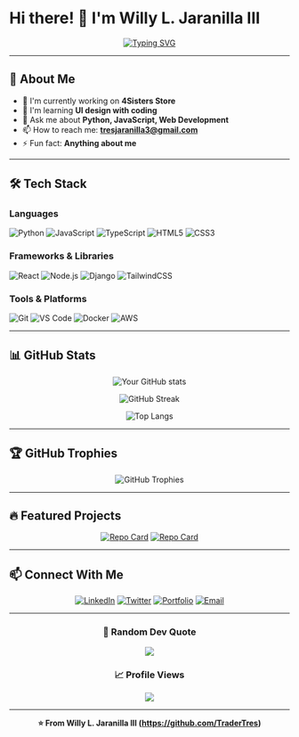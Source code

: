 # Hi there! 👋 I'm Willy L. Jaranilla III

<div align="center">
  
[![Typing SVG](https://readme-typing-svg.demolab.com?font=Fira+Code&weight=600&size=28&duration=3000&pause=1000&color=6366F1&center=true&vCenter=true&width=600&lines=Full+Stack+Developer;Problem+Solver;Tech+Enthusiast;Always+Learning+New+Things)](https://git.io/typing-svg)

</div>

---

## 🚀 About Me

- 🔭 I'm currently working on **4Sisters Store**
- 🌱 I'm learning **UI design with coding**
- 💬 Ask me about **Python, JavaScript, Web Development**
- 📫 How to reach me: **tresjaranilla3@gmail.com**
- ⚡ Fun fact: **Anything about me**

---

## 🛠️ Tech Stack

### Languages
![Python](https://img.shields.io/badge/Python-3776AB?style=for-the-badge&logo=python&logoColor=white)
![JavaScript](https://img.shields.io/badge/JavaScript-F7DF1E?style=for-the-badge&logo=javascript&logoColor=black)
![TypeScript](https://img.shields.io/badge/TypeScript-007ACC?style=for-the-badge&logo=typescript&logoColor=white)
![HTML5](https://img.shields.io/badge/HTML5-E34F26?style=for-the-badge&logo=html5&logoColor=white)
![CSS3](https://img.shields.io/badge/CSS3-1572B6?style=for-the-badge&logo=css3&logoColor=white)

### Frameworks & Libraries
![React](https://img.shields.io/badge/React-20232A?style=for-the-badge&logo=react&logoColor=61DAFB)
![Node.js](https://img.shields.io/badge/Node.js-43853D?style=for-the-badge&logo=node.js&logoColor=white)
![Django](https://img.shields.io/badge/Django-092E20?style=for-the-badge&logo=django&logoColor=white)
![TailwindCSS](https://img.shields.io/badge/Tailwind_CSS-38B2AC?style=for-the-badge&logo=tailwind-css&logoColor=white)

### Tools & Platforms
![Git](https://img.shields.io/badge/Git-F05032?style=for-the-badge&logo=git&logoColor=white)
![VS Code](https://img.shields.io/badge/VS_Code-007ACC?style=for-the-badge&logo=visual-studio-code&logoColor=white)
![Docker](https://img.shields.io/badge/Docker-2496ED?style=for-the-badge&logo=docker&logoColor=white)
![AWS](https://img.shields.io/badge/AWS-232F3E?style=for-the-badge&logo=amazon-aws&logoColor=white)

---

## 📊 GitHub Stats

<div align="center">
  
![Your GitHub stats](https://github-readme-stats.vercel.app/api?username=YOUR_USERNAME&show_icons=true&theme=tokyonight&hide_border=true&count_private=true)

![GitHub Streak](https://github-readme-streak-stats.herokuapp.com/?user=YOUR_USERNAME&theme=tokyonight&hide_border=true)

![Top Langs](https://github-readme-stats.vercel.app/api/top-langs/?username=YOUR_USERNAME&layout=compact&theme=tokyonight&hide_border=true)

</div>

---

## 🏆 GitHub Trophies

<div align="center">
  
![GitHub Trophies](https://github-profile-trophy.vercel.app/?username=YOUR_USERNAME&theme=tokyonight&no-frame=true&no-bg=true&margin-w=4&row=1)

</div>

---

## 🔥 Featured Projects

<div align="center">

[![Repo Card](https://github-readme-stats.vercel.app/api/pin/?username=YOUR_USERNAME&repo=PROJECT_NAME_1&theme=tokyonight&hide_border=true)](https://github.com/YOUR_USERNAME/PROJECT_NAME_1)
[![Repo Card](https://github-readme-stats.vercel.app/api/pin/?username=YOUR_USERNAME&repo=PROJECT_NAME_2&theme=tokyonight&hide_border=true)](https://github.com/YOUR_USERNAME/PROJECT_NAME_2)

</div>

---

## 📫 Connect With Me

<div align="center">
  
[![LinkedIn](https://img.shields.io/badge/LinkedIn-0077B5?style=for-the-badge&logo=linkedin&logoColor=white)](https://linkedin.com/in/YOUR_PROFILE)
[![Twitter](https://img.shields.io/badge/Twitter-1DA1F2?style=for-the-badge&logo=twitter&logoColor=white)](https://twitter.com/YOUR_HANDLE)
[![Portfolio](https://img.shields.io/badge/Portfolio-FF5722?style=for-the-badge&logo=google-chrome&logoColor=white)](https://yourwebsite.com)
[![Email](https://img.shields.io/badge/Email-D14836?style=for-the-badge&logo=gmail&logoColor=white)](mailto:your.email@example.com)

</div>

---

<div align="center">
  
### 💭 Random Dev Quote
![](https://quotes-github-readme.vercel.app/api?type=horizontal&theme=tokyonight)

### 📈 Profile Views
![](https://komarev.com/ghpvc/?username=YOUR_USERNAME&color=blueviolet&style=for-the-badge)

</div>

---

<div align="center">
  
**⭐️ From Willy L. Jaranilla III (https://github.com/TraderTres)**

</div>
